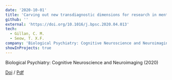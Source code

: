 ```yaml
---
date: '2020-10-01'
title: 'Carving out new transdiagnostic dimensions for research in mental health'
github: ''
external: 'https://doi.org/10.1016/j.bpsc.2020.04.013'
tech:
  - Gillan, C. M.
  - Seow, T. X.F.
company: 'Biological Psychiatry: Cognitive Neuroscience and Neuroimaging'
showInProjects: true
---
```


Biological Psychiatry: Cognitive Neuroscience and Neuroimaging (2020)

[Doi](https://doi.org/10.1016/j.bpsc.2020.04.013) / [Pdf](/files/2020-10-01-Carving-out-new-transdiagnostic-dimensions.pdf)
